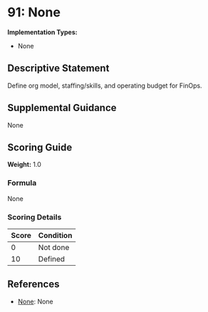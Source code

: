 # 91: None

**Implementation Types:**
- None

## Descriptive Statement

Define org model, staffing/skills, and operating budget for FinOps.

## Supplemental Guidance

None

## Scoring Guide

**Weight:** 1.0

### Formula

None

### Scoring Details

| Score | Condition |
| ----- | --------- |
| 0 | Not done |
| 10 | Defined |

## References

- [None](None): None

